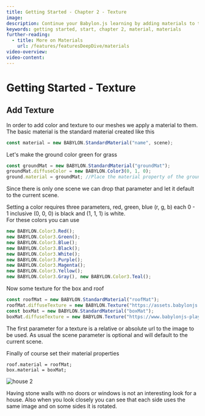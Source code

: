 ```yaml
---
title: Getting Started - Chapter 2 - Texture
image:
description: Continue your Babylon.js learning by adding materials to the objects in your scene.
keywords: getting started, start, chapter 2, material, materials
further-reading:
  - title: More on Materials
    url: /features/featuresDeepDive/materials
video-overview:
video-content:
---
```


# Getting Started - Texture

## Add Texture

In order to add color and texture to our meshes we apply a material to them. The basic material is the standard material created like this

```javascript
const material = new BABYLON.StandardMaterial("name", scene);
```

Let's make the ground color green for grass

```javascript
const groundMat = new BABYLON.StandardMaterial("groundMat");
groundMat.diffuseColor = new BABYLON.Color3(0, 1, 0);
ground.material = groundMat; //Place the material property of the ground
```

Since there is only one scene we can drop that parameter and let it default to the current scene.

Setting a color requires three parameters, red, green, blue (r, g, b) each 0 - 1 inclusive (0, 0, 0) is black and (1, 1, 1) is white.  
For these colors you can use

```javascript
new BABYLON.Color3.Red();
new BABYLON.Color3.Green();
new BABYLON.Color3.Blue();
new BABYLON.Color3.Black();
new BABYLON.Color3.White();
new BABYLON.Color3.Purple();
new BABYLON.Color3.Magenta();
new BABYLON.Color3.Yellow();
new BABYLON.Color3.Gray(), new BABYLON.Color3.Teal();
```

Now some texture for the box and roof

```javascript
const roofMat = new BABYLON.StandardMaterial("roofMat");
roofMat.diffuseTexture = new BABYLON.Texture("https://assets.babylonjs.com/environments/roof.jpg", scene);
const boxMat = new BABYLON.StandardMaterial("boxMat");
boxMat.diffuseTexture = new BABYLON.Texture("https://www.babylonjs-playground.com/textures/floor.png");
```

The first parameter for a texture is a relative or absolute url to the image to be used. As usual the scene parameter is optional and will default to the current scene.

Finally of course set their material properties

```
roof.material = roofMat;
box.material = boxMat;
```

<Playground id="#KBS9I5#71" title="Adding Materials To Your Objects'" description="A playground demonstrating how to add materials to the objects in your scene." image="/img/playgroundsAndNMEs/gettingStartedMaterials.jpg"/>

![house 2](/img/getstarted/house2.png)

Having stone walls with no doors or windows is not an interesting look for a house. Also when you look closely you can see that each side uses the same image and on some sides it is rotated.

